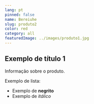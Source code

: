 ```yaml
---
lang: pt
pinned: false
name: Bereiuhe
slug: produto2
color: red
category: all
featuredImage: ../images/produto1.jpg
---
```


## Exemplo de título 1

Informação sobre o produto.

Exemplo de lista:

- Exemplo de **negrito**
- Exemplo de _itálico_
